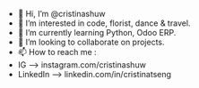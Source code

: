 - 👋 Hi, I’m @cristinashuw
- 👀 I’m interested in code, florist, dance & travel.
- 🌱 I’m currently learning Python, Odoo ERP.
- 💞️ I’m looking to collaborate on projects.
- 📫 How to reach me :
- IG --> instagram.com/cristinashuw
- LinkedIn --> linkedin.com/in/cristinatseng



<!---
cristinashuw/cristinashuw is a ✨ special ✨ repository because its `README.md` (this file) appears on your GitHub profile.
You can click the Preview link to take a look at your changes.
--->
